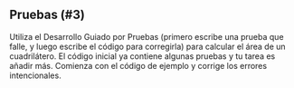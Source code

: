 ## Pruebas (#3)

Utiliza el Desarrollo Guiado por Pruebas (primero escribe una prueba que falle, y luego escribe el código para corregirla) para calcular el área de un cuadrilátero. El código inicial ya contiene algunas pruebas y tu tarea es añadir más. Comienza con el código de ejemplo y corrige los errores intencionales.